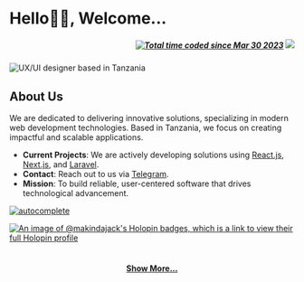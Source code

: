 # Hello👋🏾, Welcome...

<h5 align="right" style="display: 'flex'; align-items: center;">
  <a href="https://wakatime.com/@f0e8e56d-7a72-4c7a-bda6-99fd0af8a18d"><img src="https://wakatime.com/badge/user/f0e8e56d-7a72-4c7a-bda6-99fd0af8a18d.svg" alt="Total time coded since Mar 30 2023" /></a>
  <code><img src="https://visitor-badge.laobi.icu/badge?page_id=makindajack"></code>
</h5>

<img src="https://i.imgur.com/TdWkEkY.png" title="makinda jackson" alt="UX/UI designer based in Tanzania">

<br>

## About Us

We are dedicated to delivering innovative solutions, specializing in modern web development technologies. Based in Tanzania, we focus on creating impactful and scalable applications.

- **Current Projects**: We are actively developing solutions using [React.js](https://reactjs.org/), [Next.js](https://nextjs.org/), and [Laravel](https://laravel.com/).
- **Contact**: Reach out to us via [Telegram](https://t.me/makindajack).
- **Mission**: To build reliable, user-centered software that drives technological advancement.

[![autocomplete](https://codeium.com/badges/user/makindajack/autocomplete)](https://codeium.com/profile/makindajack)

[![An image of @makindajack's Holopin badges, which is a link to view their full Holopin profile](https://holopin.me/makindajack)](https://holopin.io/@makindajack)

<h4 align="center">
  <br>
  <a href="https://github.com/makinda-jackson?tab=repositories" title="Show Repositories">Show More...</a>
</h4>
